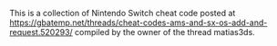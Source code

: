 This is a collection of Nintendo Switch cheat code posted at https://gbatemp.net/threads/cheat-codes-ams-and-sx-os-add-and-request.520293/
compiled by the owner of the thread matias3ds.



